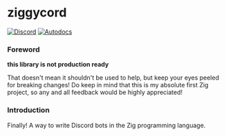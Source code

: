 # ziggycord

[![Discord](https://img.shields.io/discord/1151170687738847284?logo=discord&logoColor=%237289da&color=%237289da)](https://discord.gg/NMdNywWGXn) [![Autodocs](https://img.shields.io/badge/documentation-%23F7A41D?logo=Zig&labelColor=gray)](https://imkunet.github.io/ziggycord/)

### Foreword

**this library is not production ready**

That doesn't mean it shouldn't be used to help, but keep your eyes peeled for breaking changes!
Do keep in mind that this is my absolute first Zig project, so any and all feedback would be
highly appreciated!

### Introduction

Finally! A way to write Discord bots in the Zig programming language.

